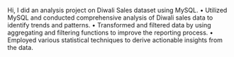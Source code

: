 Hi,
I did an analysis project on Diwali Sales dataset using MySQL.
•	Utilized MySQL and conducted comprehensive analysis of Diwali sales data to identify trends and patterns.
•	Transformed and filtered data by using aggregating and filtering functions to improve the reporting process.
•	Employed various statistical techniques to derive actionable insights from the data.
